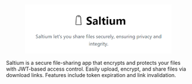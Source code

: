 <p align="center">
  <img src="./public/images/header.png" alt="header" width="400"/>
</p>


Saltium is a secure file-sharing app that encrypts and protects your files with JWT-based access control. Easily upload, encrypt, and share files via download links. Features include token expiration and link invalidation.
